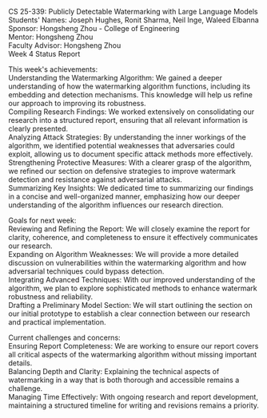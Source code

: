 CS 25-339: Publicly Detectable Watermarking with Large Language Models
Students' Names: Joseph Hughes, Ronit Sharma, Neil Inge, Waleed Elbanna  
Sponsor: Hongsheng Zhou - College of Engineering  
Mentor: Hongsheng Zhou  
Faculty Advisor: Hongsheng Zhou  
Week 4 Status Report  

This week's achievements:  
Understanding the Watermarking Algorithm: We gained a deeper understanding of how the watermarking algorithm functions, including its embedding and detection mechanisms. This knowledge will help us refine our approach to improving its robustness.  
Compiling Research Findings: We worked extensively on consolidating our research into a structured report, ensuring that all relevant information is clearly presented.  
Analyzing Attack Strategies: By understanding the inner workings of the algorithm, we identified potential weaknesses that adversaries could exploit, allowing us to document specific attack methods more effectively.  
Strengthening Protective Measures: With a clearer grasp of the algorithm, we refined our section on defensive strategies to improve watermark detection and resistance against adversarial attacks.  
Summarizing Key Insights: We dedicated time to summarizing our findings in a concise and well-organized manner, emphasizing how our deeper understanding of the algorithm influences our research direction.  

Goals for next week:  
Reviewing and Refining the Report: We will closely examine the report for clarity, coherence, and completeness to ensure it effectively communicates our research.  
Expanding on Algorithm Weaknesses: We will provide a more detailed discussion on vulnerabilities within the watermarking algorithm and how adversarial techniques could bypass detection.  
Integrating Advanced Techniques: With our improved understanding of the algorithm, we plan to explore sophisticated methods to enhance watermark robustness and reliability.  
Drafting a Preliminary Model Section: We will start outlining the section on our initial prototype to establish a clear connection between our research and practical implementation.  

Current challenges and concerns:  
Ensuring Report Completeness: We are working to ensure our report covers all critical aspects of the watermarking algorithm without missing important details.  
Balancing Depth and Clarity: Explaining the technical aspects of watermarking in a way that is both thorough and accessible remains a challenge.  
Managing Time Effectively: With ongoing research and report development, maintaining a structured timeline for writing and revisions remains a priority.  

